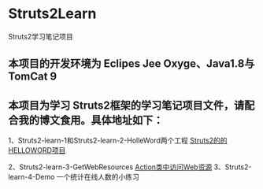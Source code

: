 # Struts2Learn
Struts2学习笔记项目
## 本项目的开发环境为 Eclipes Jee Oxyge、Java1.8与TomCat 9

## 本项目为学习 Struts2框架的学习笔记项目文件，请配合我的博文食用。具体地址如下：

1、Struts2-learn-1和Struts2-learn-2-HolleWord两个工程
<a href = "https://llanc.cn/struts2-helloword.html"> Struts2的的HELLOWORD项目</a>

2、Struts2-learn-3-GetWebResources
<a href = "https://llanc.cn/access-web-resources-in-the-action-class.html"> Action类中访问Web资源</a>
3、Struts2-learn-4-Demo
一个统计在线人数的小练习